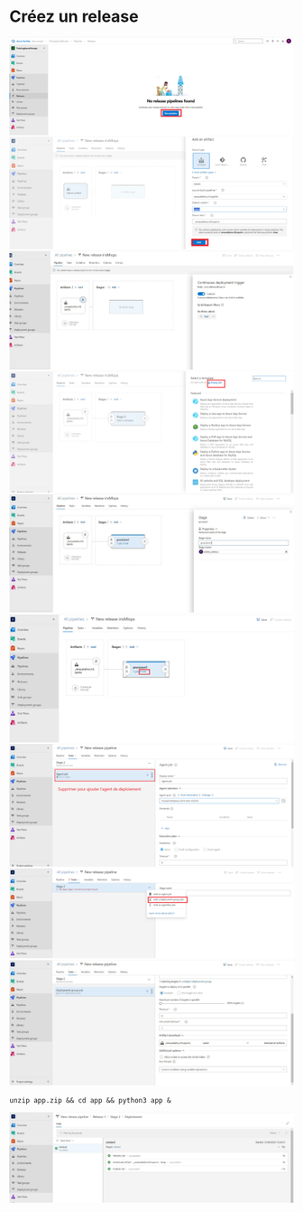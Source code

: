 # Créez un release

![Texte alternatif](./images/r51.png)
![Texte alternatif](./images/r52.png)
![Texte alternatif](./images/r53.png)
![Texte alternatif](./images/r54.png)
![Texte alternatif](./images/r55.png)
![Texte alternatif](./images/r56.png)
![Texte alternatif](./images/r57.png)
![Texte alternatif](./images/r58.png)
![Texte alternatif](./images/r59.png)


``unzip app.zip && cd app && python3 app &``

![Texte alternatif](./images/r60.png)


```python

```
